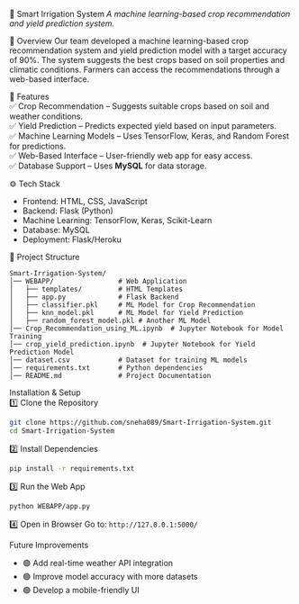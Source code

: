 

🌱 Smart Irrigation System
_A machine learning-based crop recommendation and yield prediction system._  

📖 Overview 
Our team developed a machine learning-based crop recommendation system and yield prediction model with a target accuracy of 90%. The system suggests the best crops based on soil properties and climatic conditions. Farmers can access the recommendations through a web-based interface.  

🚀 Features  
✅ Crop Recommendation – Suggests suitable crops based on soil and weather conditions.  
✅ Yield Prediction – Predicts expected yield based on input parameters.  
✅ Machine Learning Models – Uses TensorFlow, Keras, and Random Forest for predictions.  
✅ Web-Based Interface – User-friendly web app for easy access.  
✅ Database Support – Uses **MySQL** for data storage.  

⚙️ Tech Stack
- Frontend: HTML, CSS, JavaScript  
- Backend: Flask (Python)  
- Machine Learning: TensorFlow, Keras, Scikit-Learn  
- Database: MySQL  
- Deployment: Flask/Heroku  

📂 Project Structure  
```
Smart-Irrigation-System/
│── WEBAPP/                # Web Application
│   ├── templates/         # HTML Templates
│   ├── app.py             # Flask Backend
│   ├── classifier.pkl     # ML Model for Crop Recommendation
│   ├── knn_model.pkl      # ML Model for Yield Prediction
│   ├── random_forest_model.pkl # Another ML Model
│── Crop_Recommendation_using_ML.ipynb  # Jupyter Notebook for Model Training
│── crop_yield_prediction.ipynb  # Jupyter Notebook for Yield Prediction Model
│── dataset.csv            # Dataset for training ML models
│── requirements.txt       # Python dependencies
│── README.md              # Project Documentation
```

Installation & Setup  
1️⃣ Clone the Repository
```sh
git clone https://github.com/sneha089/Smart-Irrigation-System.git
cd Smart-Irrigation-System
```
2️⃣ Install Dependencies
```sh
pip install -r requirements.txt
```
3️⃣ Run the Web App
```sh
python WEBAPP/app.py
```
4️⃣ Open in Browser
Go to: `http://127.0.0.1:5000/`  

Future Improvements  
- 🟢 Add real-time weather API integration  
- 🟢 Improve model accuracy with more datasets  
- 🟢 Develop a mobile-friendly UI  


